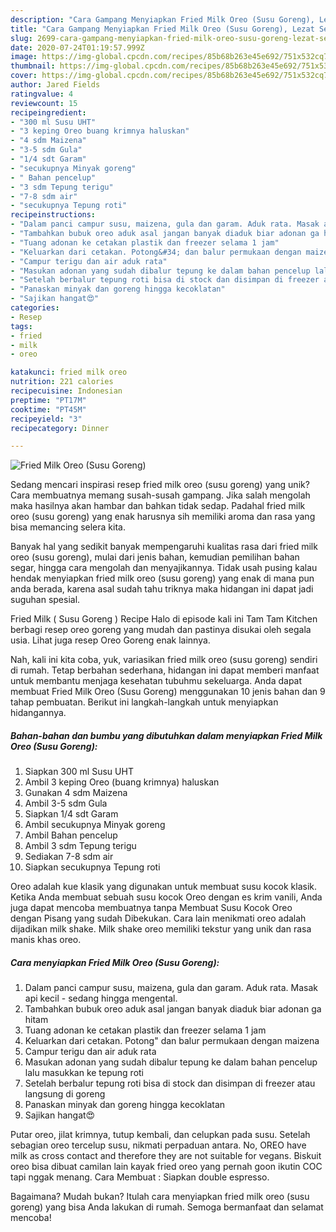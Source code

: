 ```yaml
---
description: "Cara Gampang Menyiapkan Fried Milk Oreo (Susu Goreng), Lezat Sekali"
title: "Cara Gampang Menyiapkan Fried Milk Oreo (Susu Goreng), Lezat Sekali"
slug: 2699-cara-gampang-menyiapkan-fried-milk-oreo-susu-goreng-lezat-sekali
date: 2020-07-24T01:19:57.999Z
image: https://img-global.cpcdn.com/recipes/85b68b263e45e692/751x532cq70/fried-milk-oreo-susu-goreng-foto-resep-utama.jpg
thumbnail: https://img-global.cpcdn.com/recipes/85b68b263e45e692/751x532cq70/fried-milk-oreo-susu-goreng-foto-resep-utama.jpg
cover: https://img-global.cpcdn.com/recipes/85b68b263e45e692/751x532cq70/fried-milk-oreo-susu-goreng-foto-resep-utama.jpg
author: Jared Fields
ratingvalue: 4
reviewcount: 15
recipeingredient:
- "300 ml Susu UHT"
- "3 keping Oreo buang krimnya haluskan"
- "4 sdm Maizena"
- "3-5 sdm Gula"
- "1/4 sdt Garam"
- "secukupnya Minyak goreng"
- " Bahan pencelup"
- "3 sdm Tepung terigu"
- "7-8 sdm air"
- "secukupnya Tepung roti"
recipeinstructions:
- "Dalam panci campur susu, maizena, gula dan garam. Aduk rata. Masak api kecil - sedang hingga mengental."
- "Tambahkan bubuk oreo aduk asal jangan banyak diaduk biar adonan ga hitam"
- "Tuang adonan ke cetakan plastik dan freezer selama 1 jam"
- "Keluarkan dari cetakan. Potong&#34; dan balur permukaan dengan maizena"
- "Campur terigu dan air aduk rata"
- "Masukan adonan yang sudah dibalur tepung ke dalam bahan pencelup lalu masukkan ke tepung roti"
- "Setelah berbalur tepung roti bisa di stock dan disimpan di freezer atau langsung di goreng"
- "Panaskan minyak dan goreng hingga kecoklatan"
- "Sajikan hangat😍"
categories:
- Resep
tags:
- fried
- milk
- oreo

katakunci: fried milk oreo 
nutrition: 221 calories
recipecuisine: Indonesian
preptime: "PT17M"
cooktime: "PT45M"
recipeyield: "3"
recipecategory: Dinner

---
```



![Fried Milk Oreo (Susu Goreng)](https://img-global.cpcdn.com/recipes/85b68b263e45e692/751x532cq70/fried-milk-oreo-susu-goreng-foto-resep-utama.jpg)

Sedang mencari inspirasi resep fried milk oreo (susu goreng) yang unik? Cara membuatnya memang susah-susah gampang. Jika salah mengolah maka hasilnya akan hambar dan bahkan tidak sedap. Padahal fried milk oreo (susu goreng) yang enak harusnya sih memiliki aroma dan rasa yang bisa memancing selera kita.

Banyak hal yang sedikit banyak mempengaruhi kualitas rasa dari fried milk oreo (susu goreng), mulai dari jenis bahan, kemudian pemilihan bahan segar, hingga cara mengolah dan menyajikannya. Tidak usah pusing kalau hendak menyiapkan fried milk oreo (susu goreng) yang enak di mana pun anda berada, karena asal sudah tahu triknya maka hidangan ini dapat jadi suguhan spesial.

Fried Milk ( Susu Goreng ) Recipe Halo di episode kali ini Tam Tam Kitchen berbagi resep oreo goreng yang mudah dan pastinya disukai oleh segala usia. Lihat juga resep Oreo Goreng enak lainnya.


Nah, kali ini kita coba, yuk, variasikan fried milk oreo (susu goreng) sendiri di rumah. Tetap berbahan sederhana, hidangan ini dapat memberi manfaat untuk membantu menjaga kesehatan tubuhmu sekeluarga. Anda dapat membuat Fried Milk Oreo (Susu Goreng) menggunakan 10 jenis bahan dan 9 tahap pembuatan. Berikut ini langkah-langkah untuk menyiapkan hidangannya.

<!--inarticleads1-->

##### Bahan-bahan dan bumbu yang dibutuhkan dalam menyiapkan Fried Milk Oreo (Susu Goreng):

1. Siapkan 300 ml Susu UHT
1. Ambil 3 keping Oreo (buang krimnya) haluskan
1. Gunakan 4 sdm Maizena
1. Ambil 3-5 sdm Gula
1. Siapkan 1/4 sdt Garam
1. Ambil secukupnya Minyak goreng
1. Ambil  Bahan pencelup
1. Ambil 3 sdm Tepung terigu
1. Sediakan 7-8 sdm air
1. Siapkan secukupnya Tepung roti


Oreo adalah kue klasik yang digunakan untuk membuat susu kocok klasik. Ketika Anda membuat sebuah susu kocok Oreo dengan es krim vanili, Anda juga dapat mencoba membuatnya tanpa Membuat Susu Kocok Oreo dengan Pisang yang sudah Dibekukan. Cara lain menikmati oreo adalah dijadikan milk shake. Milk shake oreo memiliki tekstur yang unik dan rasa manis khas oreo. 

<!--inarticleads2-->

##### Cara menyiapkan Fried Milk Oreo (Susu Goreng):

1. Dalam panci campur susu, maizena, gula dan garam. Aduk rata. Masak api kecil - sedang hingga mengental.
1. Tambahkan bubuk oreo aduk asal jangan banyak diaduk biar adonan ga hitam
1. Tuang adonan ke cetakan plastik dan freezer selama 1 jam
1. Keluarkan dari cetakan. Potong&#34; dan balur permukaan dengan maizena
1. Campur terigu dan air aduk rata
1. Masukan adonan yang sudah dibalur tepung ke dalam bahan pencelup lalu masukkan ke tepung roti
1. Setelah berbalur tepung roti bisa di stock dan disimpan di freezer atau langsung di goreng
1. Panaskan minyak dan goreng hingga kecoklatan
1. Sajikan hangat😍


Putar oreo, jilat krimnya, tutup kembali, dan celupkan pada susu. Setelah sebagian oreo tercelup susu, nikmati perpaduan antara. No, OREO have milk as cross contact and therefore they are not suitable for vegans. Biskuit oreo bisa dibuat camilan lain kayak fried oreo yang pernah goon ikutin COC tapi nggak menang. Cara Membuat : Siapkan double espresso. 

Bagaimana? Mudah bukan? Itulah cara menyiapkan fried milk oreo (susu goreng) yang bisa Anda lakukan di rumah. Semoga bermanfaat dan selamat mencoba!
